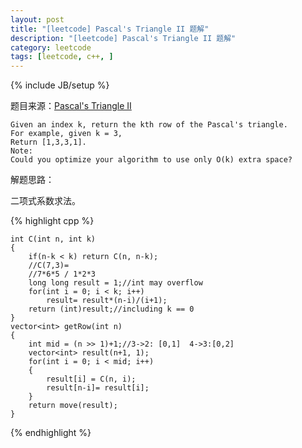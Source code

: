```yaml
---
layout: post
title: "[leetcode] Pascal's Triangle II 题解"
description: "[leetcode] Pascal's Triangle II 题解"
category: leetcode 
tags: [leetcode, c++, ]
---
```

{% include JB/setup %}


题目来源：[Pascal's Triangle II](https://oj.leetcode.com/problems/pascals-triangle-ii/)

>

    Given an index k, return the kth row of the Pascal's triangle.
    For example, given k = 3,
    Return [1,3,3,1].
    Note:
    Could you optimize your algorithm to use only O(k) extra space?

解题思路：

二项式系数求法。

{% highlight cpp %}
	
	int C(int n, int k)
    {
        if(n-k < k) return C(n, n-k);
        //C(7,3)=
        //7*6*5 / 1*2*3
        long long result = 1;//int may overflow
        for(int i = 0; i < k; i++)
            result= result*(n-i)/(i+1);
        return (int)result;//including k == 0
    }
    vector<int> getRow(int n) 
    {
        int mid = (n >> 1)+1;//3->2: [0,1]  4->3:[0,2]
        vector<int> result(n+1, 1);
        for(int i = 0; i < mid; i++)
        {
            result[i] = C(n, i);
            result[n-i]= result[i];
        }
        return move(result);    
    }
{% endhighlight %}


